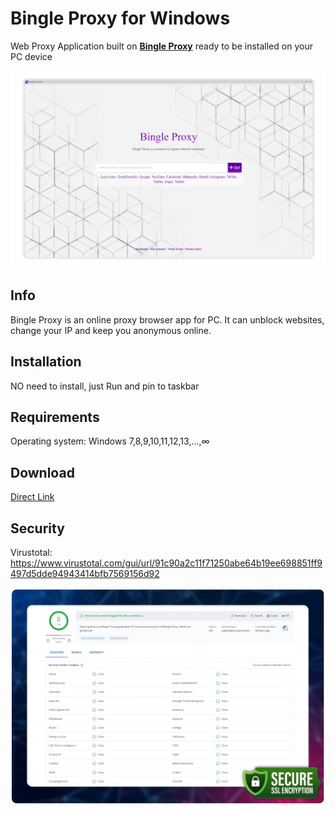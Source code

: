 
# Bingle Proxy for Windows


Web Proxy Application built on [**Bingle Proxy**](https://www.bingle.pw/) ready to be installed on your PC device

![alt text](https://github.com/Bingle-Proxy/Application-PC/blob/main/Screenshot/bun.png?raw=true)


## Info

Bingle Proxy is an online proxy browser app for PC. It can unblock websites, change your IP and keep you anonymous online.


## Installation

NO need to install, just Run and pin to taskbar


## Requirements

Operating system: Windows 7,8,9,10,11,12,13,...,∞


## Download

[Direct Link](https://github.com/Bingle-Proxy/Application-PC/releases/download/1.0.0/Bingle.Proxy_Win64.exe)


## Security

Virustotal: https://www.virustotal.com/gui/url/91c90a2c11f71250abe64b19ee698851ff9497d5dde94943414bfb7569156d92

![alt text](https://raw.githubusercontent.com/Bingle-Proxy/Application-PC/main/Screenshot/virustutal.webp?raw=true)

